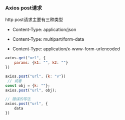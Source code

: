 ### Axios post请求

http post请求主要有三种类型

- Content-Type: application/json

- Content-Type: multipart/form-data
- Content-Type: application/x-www-form-urlencoded

```javascript
axios.get("url", {
    params: {k1: "", k2: ""}
})
```

```javascript
axios.post("url", {k: "v"})
 // 或者
const obj = {k: ""};
axios.post("url", obj);

// 错误的写法
axios.post("url", {
    data
})
```

